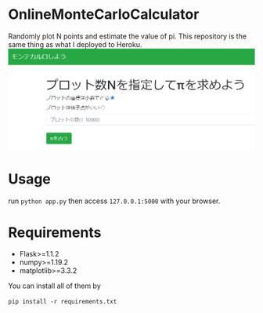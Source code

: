 # OnlineMonteCarloCalculator
Randomly plot N points and estimate the value of pi.
This repository is the same thing as what I deployed to Heroku.
<img src="pics/top_page.png">

# Usage
run
`python app.py`
then access
`127.0.0.1:5000`
with your browser.

# Requirements

- Flask>=1.1.2
- numpy>=1.19.2
- matplotlib>=3.3.2

You can install all of them by

`pip install -r requirements.txt`
